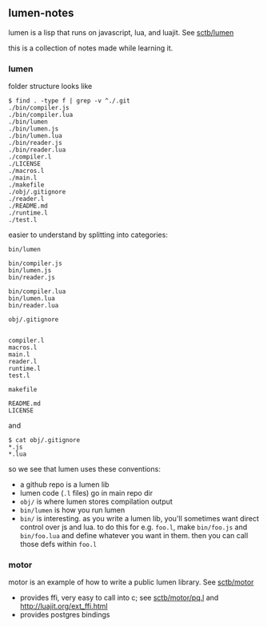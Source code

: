 
## lumen-notes

lumen is a lisp that runs on javascript, lua, and luajit.  See [sctb/lumen](https://github.com/sctb/lumen)

this is a collection of notes made while learning it.

### lumen

folder structure looks like

```
$ find . -type f | grep -v ^./.git
./bin/compiler.js
./bin/compiler.lua
./bin/lumen
./bin/lumen.js
./bin/lumen.lua
./bin/reader.js
./bin/reader.lua
./compiler.l
./LICENSE
./macros.l
./main.l
./makefile
./obj/.gitignore
./reader.l
./README.md
./runtime.l
./test.l
```

easier to understand by splitting into categories:

```
bin/lumen

bin/compiler.js
bin/lumen.js
bin/reader.js

bin/compiler.lua
bin/lumen.lua
bin/reader.lua

obj/.gitignore


compiler.l
macros.l
main.l
reader.l
runtime.l
test.l

makefile

README.md
LICENSE
```

and 

```
$ cat obj/.gitignore 
*.js
*.lua
```

so we see that lumen uses these conventions:

- a github repo is a lumen lib
- lumen code (`.l` files) go in main repo dir
- `obj/` is where lumen stores compilation output
- `bin/lumen` is how you run lumen
- `bin/` is interesting.  as you write a lumen lib, you'll sometimes want 
  direct control over js and lua.  to do this for e.g. `foo.l`, make
  `bin/foo.js` and `bin/foo.lua` and define whatever you want in them.
  then you can call those defs within `foo.l`


### motor

motor is an example of how to write a public lumen library.  See
[sctb/motor](https://github.com/sctb/motor)

- provides ffi, very easy to call into c; see [sctb/motor/pq.l](https://github.com/sctb/motor/blob/master/pq.l) and http://luajit.org/ext_ffi.html
- provides postgres bindings







